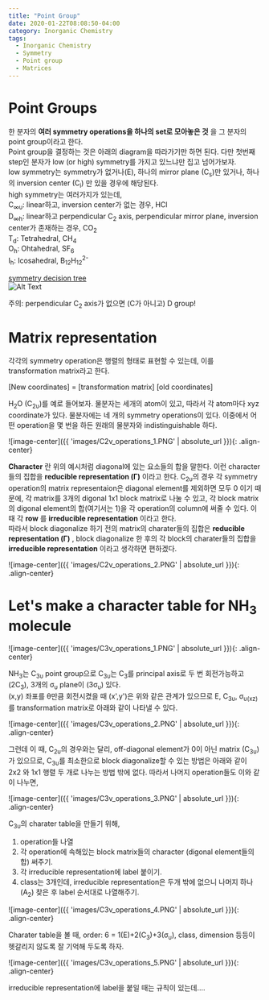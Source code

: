 ```yaml
---
title: "Point Group"
date: 2020-01-22T08:08:50-04:00
category: Inorganic Chemistry
tags:
  - Inorganic Chemistry
  - Symmetry
  - Point group
  - Matrices
---
```


# Point Groups
한 분자의 __여러 symmetry operations을 하나의 set로 모아놓은 것__ 을 그 분자의 point group이라고 한다.  
Point group을 결정하는 것은 아래의 diagram을 따라가기만 하면 된다. 다만 첫번째 step인 분자가 low (or high) symmetry를 가지고 있느냐만 집고 넘어가보자.  
low symmetry는 symmetry가 없거나(E), 하나의 mirror plane (C<sub>s</sub>)만 있거나, 하나의 inversion center (C<sub>i</sub>) 만 있을 경우에 해당된다.  
high symmetry는 여러가지가 있는데,  
C<sub>∞υ</sub>:  linear하고, inversion center가 없는 경우, HCl  
D<sub>∞h</sub>: linear하고 perpendicular C<sub>2</sub> axis, perpendicular mirror plane, inversion center가 존재하는 경우, CO<sub>2</sub>  
T<sub>d</sub>: Tetrahedral, CH<sub>4</sub>  
O<sub>h</sub>: Ohtahedral, SF<sub>6</sub>  
I<sub>h</sub>: Icosahedral, B<sub>12</sub>H<sub>12</sub><sup>2-</sup>  

[symmetry decision tree](https://www2.chemistry.msu.edu/faculty/reusch/VirtTxtJml/symmetry/symmtry.htm)  
![Alt Text](https://www2.chemistry.msu.edu/faculty/reusch/VirtTxtJml/symmetry/symmchrt.gif)

주의: perpendicular C<sub>2</sub> axis가 없으면 (C가 아니고) D group!  

# Matrix representation
각각의 symmetry operation은 행렬의 형태로 표현할 수 있는데, 이를 transformation matrix라고 한다.  
<p class="text-center"> [New coordinates] = [transformation matrix] [old coordinates] </p>


H<sub>2</sub>O (C<sub>2υ</sub>)를 예로 들어보자. 물분자는 세개의 atom이 있고, 따라서 각 atom마다 xyz coordinate가 있다. 물분자에는 네 개의 symmetry operations이 있다. 이중에서 어떤 operation을 몇 번을 하든 원래의 물분자와 indistinguishable 하다.  

![image-center]({{ 'images/C2v_operations_1.PNG' | absolute_url }}){: .align-center}

__Character__ 란 위의 예시처럼 diagonal에 있는 요소들의 합을 말한다. 이런 character들의 집합을 __reducible representation (Γ)__ 이라고 한다. C<sub>2υ</sub>의 경우 각 symmetry operation의 matrix representaion은 diagonal element를 제외하면 모두 0 이기 때문에, 각 matrix를 3개의 digonal 1x1 block matrix로 나눌 수 있고, 각 block matrix의 digonal element의 합(여기서는 1)을 각 operation의 column에 써줄 수 있다. 이때 각 __row__ 를 __irreducible representation__ 이라고 한다.  
따라서 block diagonalize 하기 전의 matrix의 charater들의 집합은 __reducible representation (Γ)__ , block diagonalize 한 후의 각 block의 charater들의 집합을 __irreducible representation__ 이라고 생각하면 편하겠다.  

![image-center]({{ 'images/C2v_operations_2.PNG' | absolute_url }}){: .align-center}


# Let's make a character table for NH<sub>3</sub> molecule

![image-center]({{ 'images/C3v_operations_1.PNG' | absolute_url }}){: .align-center}

NH<sub>3</sub>는 C<sub>3υ</sub> point group으로 C<sub>3υ</sub>는 C<sub>3</sub>를 principal axis로 두 번 회전가능하고 (2C<sub>3</sub>), 3개의 σ<sub>υ</sub> plane이 (3σ<sub>υ</sub>) 있다.  
(x,y) 좌표를 θ만큼 회전시켰을 때 (x',y')은 위와 같은 관계가 있으므로 E, C<sub>3υ</sub>, σ<sub>υ(xz)</sub>를 transformation matrix로 아래와 같이 나타낼 수 있다.  

![image-center]({{ 'images/C3v_operations_2.PNG' | absolute_url }}){: .align-center}

그런데 이 때, C<sub>2υ</sub>의 경우와는 달리, off-diagonal element가 0이 아닌 matrix (C<sub>3υ</sub>)가 있으므로, C<sub>3υ</sub>를 최소한으로 block diagonalize할 수 있는 방법은 아래와 같이 2x2 와 1x1 행렬 두 개로 나누는 방법 밖에 없다. 따라서 나머지 operation들도 이와 같이 나누면,  

![image-center]({{ 'images/C3v_operations_3.PNG' | absolute_url }}){: .align-center}

C<sub>3υ</sub>의 charater table을 만들기 위해,  

1. operation들 나열 
2. 각 operation에 속해있는 block matrix들의 character (digonal element들의 합) 써주기.
3. 각 irreducible representation에 label 붙이기.
4. class는 3개인데, irreducible representation은 두개 밖에 없으니 나머지 하나 (A<sub>2</sub>) 찾은 후 label 순서대로 나열해주기.

![image-center]({{ 'images/C3v_operations_4.PNG' | absolute_url }}){: .align-center}

Charater table을 볼 때, order: 6 = 1(E)+2(C<sub>3</sub>)+3(σ<sub>υ</sub>), class, dimension 등등이 헷갈리지 않도록 잘 기억해 두도록 하자.

![image-center]({{ 'images/C3v_operations_5.PNG' | absolute_url }}){: .align-center}

irreducible representation에 label을 붙일 때는 규칙이 있는데....



